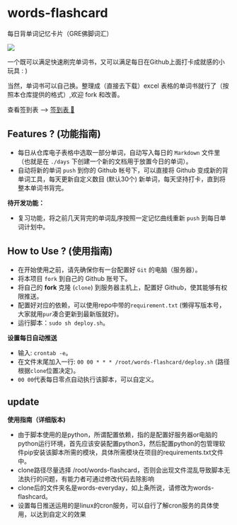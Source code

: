 # words-flashcard

每日背单词记忆卡片（GRE佛脚词汇）

<img src="https://i.loli.net/2018/05/10/5af3b02769994.png"/>

一个既可以满足快速刷完单词书，又可以满足每日在Github上面打卡成就感的小玩具 : )

当然，单词书可以自己换。整理成（直接去下载）excel 表格的单词书就行了（按照本仓库提供的格式）,欢迎 fork 和改善。

查看签到表 --> [签到表 :book:](./days)

## Features ? (功能指南)

- 每日从仓库电子表格中选取一部分单词，自动写入每日的 `Markdown` 文件里（也就是在 `./days` 下创建一个新的文档用于放置今日的单词）。
- 自动将新的单词 `push` 到你的 Github 帐号下，可以直接将 Github 变成新的背单词工具，每天更新自定义数目 (默认30个) 新单词，每天坚持打卡，直到将整本单词书背完。

**待开发功能：**

- 复习功能，将之前几天背完的单词乱序按照一定记忆曲线重新 `push` 到每日单词计划中。

## How to Use  ? (使用指南)

- 在开始使用之前，请先确保你有一台配置好 `Git` 的电脑（服务器）。
- 将本项目 `fork` 到自己的 Github 账号下。
- 将自己的 **fork** 克隆 (`clone`) 到服务器主机上，配置好 Github，使其能够有权限推送。
- 配置好对应的依赖，可以使用repo中带的`requirement.txt` (懒得写版本号，大家就用`pur`凑合更新到最新版就好)。
- 运行脚本：`sudo sh deploy.sh`。

**设置每日自动推送**
- 输入:  `crontab -e`。
- 在文件末尾加入一行: `00 00 * * * /root/words-flashcard/deploy.sh` (路径根据`clone`位置决定)。
- `00 00`代表每日零点自动执行该脚本，可以自定义。


## update

**使用指南（详细版本)**
- 由于脚本使用的是python，所谓配置依赖，指的是配置好服务器or电脑的python运行环境，首先应该安装配置python3，然后配置python的包管理软件pip安装该脚本所需的模块，具体所需模块在项目的requirements.txt文件中。
- clone路径尽量选择 /root/words-flashcard，否则会出现文件混乱导致脚本无法执行的问题，有能力者可通过修改代码去除影响
- clone后的文件夹名是words-everyday，如上条所说，请修改为words-flashcard。
- 设置每日推送运用的是linux的cron服务，可以自行了解cron服务的具体使用，以达到自定义的效果
